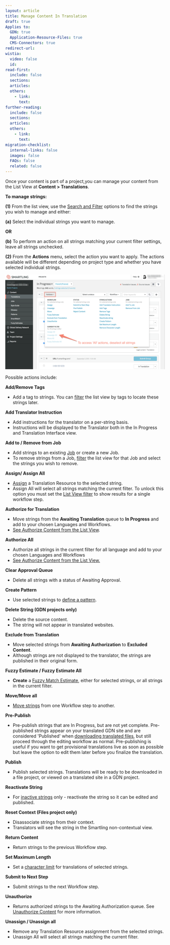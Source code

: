 ```yaml
---
layout: article
title: Manage Content In Translation
draft: true
Applies to:
  GDN: true
  Application-Resource-Files: true
  CMS-Connectors: true
redirect-url:
wistia:
  video: false
  id:
read-first:
  include: false
  sections:
  articles:
  others:
    - link:
      text:
further-reading:
  include: false
  sections:
  articles:
  others:
    - link:
      text:
migration-checklist:
  internal-links: false
  images: false
  FAQs: false
  related: false
---
```



Once your content is part of a project,you can manage your content from the List View at **Content &gt; Translations**.

**To manage strings:**

**(1)** From the list view, use the [Search and Filter](/hc/en-us/articles/203416736-Search-and-Filter-Account-Owners-and-Project-Managers) options to find the strings you wish to manage and either:

**(a)** Select the individual strings you want to manage.

**OR**

**(b)** To perform an action on all strings matching your current filter settings, leave all strings unchecked.

**(2)** From the **Actions** menu, select the action you want to apply. The actions available will be different depending on project type and whether you have selected individual strings.

![](/uploads/versions/contentmanagment---x----1278-757x---.png)

Possible actions include:

**Add/Remove Tags**

* Add a tag to strings. You can [filter](/hc/en-us/articles/203416736-Search-and-Filter-Account-Owners-and-Project-Managers) the list view by tags to locate these strings later.


**Add Translator Instruction**

* Add instructions for the translator on a per-string basis.
* Instructions will be displayed to the Translator both in the In Progress and Translation Interface view.


**Add to / Remove from Job**

* Add strings to an existing [Job](/hc/en-us/articles/202670453) or create a new Job.
* To remove strings from a Job, [filter](/hc/en-us/articles/203416736-Search-and-Filter-Account-Owners-and-Project-Managers) the list view for that Job and select the strings you wish to remove.


**Assign/ Assign All**

* [Assign](/hc/en-us/articles/200972858-Assign-content-to-a-translator) a Translation Resource to the selected string.
* Assign All will select all strings matching the current filter. To unlock this option you must set the [List View filter](/hc/en-us/articles/203416736) to show results for a single workflow step.


**Authorize for Translation**

* Move strings from the **Awaiting Translation** queue to **In Progress** and add to your chosen Languages and Workflows.
* [See Authorize Content from the List View](/hc/en-us/articles/201012778-Authorize-content-for-translation).


**Authorize All**

* Authorize all strings in the current filter for all language and add to your chosen Languages and Workflows
* [See Authorize Content from the List View.](/hc/en-us/articles/201012778-Authorize-content-for-translation)


**Clear Approval Queue**

* Delete all strings with a status of Awaiting Approval.


**Create Pattern**

* Use selected strings to [define a pattern](/hc/en-us/articles/202660343-Global-Delivery-Network-Create-and-Manage-Patterns).


**Delete String (GDN projects only)**

* Delete the source content.
* The string will not appear in translated websites.


**Exclude from Translation**

* Move selected strings from **Awaiting Authorization** to **Excluded Content**.
* Although strings are not displayed to the translator, the strings are published in their original form.


**Fuzzy Estimate / Fuzzy Estimate All**

* **Create** a [Fuzzy Match Estimate](/hc/en-us/articles/201255313#ListMatch), either for selected strings, or all strings in the current filter.


**Move/Move all**

* [Move strings](/hc/en-us/articles/203416216-Move-Strings-Between-Workflow-Steps) from one Workflow step to another.


**Pre-Publish**

* Pre-publish strings that are In Progress, but are not yet complete. Pre-published strings appear on your translated GDN site and are considered 'Published' when [downloading translated files](/hc/en-us/articles/201468416), but still proceed through the editing workflow as normal. Pre-publishing is useful if you want to get provisional translations live as soon as possible but leave the option to edit them later before you finalize the translation.


**Publish**

* Publish selected strings. Translations will be ready to be downloaded in a file project, or viewed on a translated site in a GDN project.


**Reactivate String**

* For [inactive strings](/hc/en-us/articles/203587968) only - reactivate the string so it can be edited and published.


**Reset Context (Files project only)**

* Disassociate strings from their context.
* Translators will see the string in the Smartling non-contextual view.


**Return Content**

* Return strings to the previous Workflow step.


**Set Maximum Length**

* Set a [character limit](/hc/en-us/articles/203440458) for translations of selected strings.


**Submit to Next Step**

* Submit strings to the next Workflow step.


**Unauthorize**

* Returns authorized strings to the Awaiting Authorization queue. See [Unauthorize Content](/hc/en-us/articles/205274267) for more information.


**Unassign / Unassign all**

* Remove any Translation Resource assignment from the selected strings.
* Unassign All will select all strings matching the current filter.